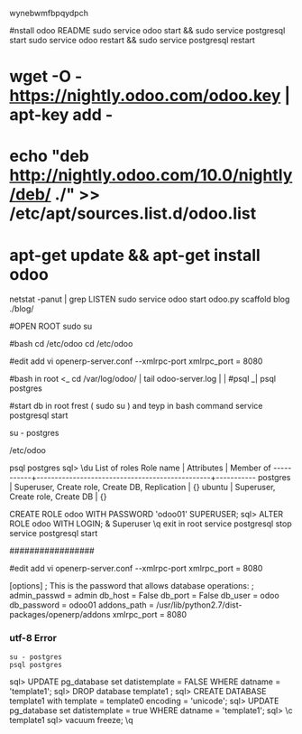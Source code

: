 wynebwmfbpqydpch

#nstall odoo
README
sudo service odoo start && sudo service postgresql start
sudo service odoo restart && sudo service postgresql restart
# wget -O - https://nightly.odoo.com/odoo.key | apt-key add -
# echo "deb http://nightly.odoo.com/10.0/nightly/deb/ ./" >> /etc/apt/sources.list.d/odoo.list
# apt-get update && apt-get install odoo

netstat -panut | grep LISTEN
sudo service odoo start
odoo.py scaffold blog  ./blog/

#OPEN ROOT 
sudo su

#bash cd /etc/odoo
cd /etc/odoo

#edit add
vi openerp-server.conf
--xmlrpc-port <port>
    xmlrpc_port = 8080
    
#bash in root    <_
cd /var/log/odoo/  |
tail odoo-server.log       |
                   |
#psql             _|
psql postgres


#start db in root frest ( sudo su ) and teyp in bash command
service postgresql start

su - postgres

/etc/odoo

psql postgres
sql> \du
                             List of roles
 Role name |                   Attributes                   | Member of 
-----------+------------------------------------------------+-----------
 postgres  | Superuser, Create role, Create DB, Replication | {}
 ubuntu    | Superuser, Create role, Create DB              | {}
 
CREATE ROLE odoo WITH PASSWORD 'odoo01' SUPERUSER;
sql> ALTER ROLE odoo WITH LOGIN; & Superuser
\q
exit
in root 
service postgresql stop
service postgresql start

#################

#edit add
vi openerp-server.conf
--xmlrpc-port <port>
    xmlrpc_port = 8080
    
[options] 
; This is the password that allows database operations:
; admin_passwd = admin
db_host = False
db_port = False
db_user = odoo
db_password = odoo01
addons_path = /usr/lib/python2.7/dist-packages/openerp/addons 
xmlrpc_port = 8080 

### utf-8 Error

    su - postgres
    psql postgres
    
sql> UPDATE pg_database  set datistemplate = FALSE WHERE datname = 'template1';
sql> DROP  database template1 ;
sql> CREATE DATABASE template1 with template = template0 encoding = 'unicode';
sql> UPDATE pg_database  set datistemplate = true WHERE datname = 'template1';
sql> \c template1
sql> vacuum freeze;
\q
